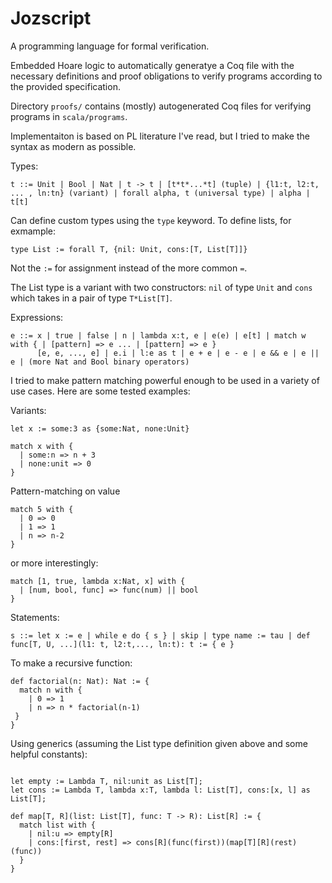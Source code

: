 # Jozscript

A programming language for formal verification.

Embedded Hoare logic to automatically generatye a Coq file with the necessary definitions and proof obligations to verify programs according to the provided specification.

Directory `proofs/` contains (mostly) autogenerated Coq files for verifying programs in `scala/programs`.

Implementaiton is based on PL literature I've read, but I tried to make the syntax as modern as possible.

Types:
```
t ::= Unit | Bool | Nat | t -> t | [t*t*...*t] (tuple) | {l1:t, l2:t, ... , ln:tn} (variant) | forall alpha, t (universal type) | alpha | t[t]
```

Can define custom types using the `type` keyword. To define lists, for exmample:

`type List := forall T, {nil: Unit, cons:[T, List[T]]}`

Not the `:=` for assignment instead of the more common `=`.

The List type is a variant with two constructors: `nil` of type `Unit` and `cons` which takes in a pair of type `T*List[T]`.

Expressions:
```
e ::= x | true | false | n | lambda x:t, e | e(e) | e[t] | match w with { | [pattern] => e ... | [pattern] => e }
      [e, e, ..., e] | e.i | l:e as t | e + e | e - e | e && e | e || e | (more Nat and Bool binary operators)
```
      
I tried to make pattern matching powerful enough to be used in a variety of use cases. Here are some tested examples:

Variants:

```
let x := some:3 as {some:Nat, none:Unit} 

match x with {
  | some:n => n + 3
  | none:unit => 0
}
```

Pattern-matching on value

```
match 5 with {
  | 0 => 0
  | 1 => 1
  | n => n-2
}
```

or more interestingly:

```
match [1, true, lambda x:Nat, x] with {
  | [num, bool, func] => func(num) || bool
}
```

Statements:
```
s ::= let x := e | while e do { s } | skip | type name := tau | def func[T, U, ...](l1: t, l2:t,..., ln:t): t := { e }
```

To make a recursive function:

```
def factorial(n: Nat): Nat := {
  match n with {
    | 0 => 1
    | n => n * factorial(n-1)
 }
}
```

Using generics (assuming the List type definition given above and some helpful constants):

```

let empty := Lambda T, nil:unit as List[T];
let cons := Lambda T, lambda x:T, lambda l: List[T], cons:[x, l] as List[T];

def map[T, R](list: List[T], func: T -> R): List[R] := {
  match list with {
    | nil:u => empty[R]
    | cons:[first, rest] => cons[R](func(first))(map[T][R](rest)(func))
  }
}
```
    
      
 
